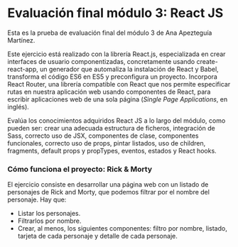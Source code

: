 # Evaluación final módulo 3: React JS

Esta es la prueba de evaluación final del módulo 3 de Ana Apezteguía Martínez.

Este ejercicio está realizado con la librería React.js, especializada en crear interfaces de usuario componentizadas, concretamente usando create-react-app, un generador que automaliza la instalación de React y Babel, transforma el código ES6 en ES5 y preconfigura un proyecto. Incorpora React Router, una librería compatible con React que nos permite especificar rutas en nuestra aplicación web usando componentes de React, para escribir aplicaciones web de una sola página (_Single Page Applications_, en inglés).

Evalúa los conocimientos adquiridos React JS a lo largo del módulo, como pueden ser: crear una adecuada estructura de ficheros, integración de Sass, correcto uso de JSX, componentes de clase, componentes funcionales, correcto uso de props, pintar listados, uso de children, fragments, default props y propTypes, eventos, estados y React hooks.

### Cómo funciona el proyecto: Rick & Morty

El ejercicio consiste en desarrollar una página web con un listado de personajes de Rick and Morty, que podemos filtrar por el nombre del personaje. Hay que:

- Listar los personajes.
- Filtrarlos por nombre.
- Crear, al menos, los siguientes componentes: filtro por nombre, listado, tarjeta de cada personaje y detalle de cada personaje.
